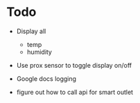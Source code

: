 # Todo

- Display all

  - temp
  - humidity

- Use prox sensor to toggle display on/off

- Google docs logging
- figure out how to call api for smart outlet

